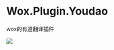 Wox.Plugin.Youdao
=================

wox的有道翻译插件

<img src="http://ww4.sinaimg.cn/large/e57da4e9jw1eicq315w9oj20hi0ap755.jpg" />
